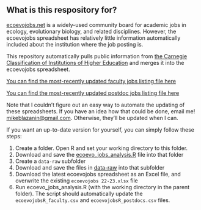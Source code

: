 
<!-- README.md is generated from README.Rmd. Please edit that file -->

## What is this respository for?

[ecoevojobs.net](http://ecoevojobs.net) is a widely-used community board
for academic jobs in ecology, evolutionary biology, and related
disciplines. However, the ecoevojobs spreadsheet has relatively little
information automatically included about the institution where the job
posting is.

This repository automatically pulls public information from [the
Carnegie Classification of Institutions of Higher
Education](https://carnegieclassifications.acenet.edu/) and merges it
into the ecoevojobs spreadsheet.

[You can find the most-recently updated faculty jobs listing file
here](https://github.com/mikeblazanin/ecoevojobsR/blob/master/data-raw/ecoevojobsR_faculty.csv)

[You can find the most-recently updated postdoc jobs listing file
here](https://github.com/mikeblazanin/ecoevojobsR/blob/master/data-raw/ecoevojobsR_postdoc.csv)

Note that I couldn’t figure out an easy way to automate the updating of
these spreadsheets. If you have an idea how that could be done, email
me! <mikeblazanin@gmail.com>. Otherwise, they’ll be updated when I can.

If you want an up-to-date version for yourself, you can simply follow
these steps:

1.  Create a folder. Open R and set your working directory to this
    folder.
2.  Download and save the
    [ecoevo_jobs_analysis.R](https://github.com/mikeblazanin/ecoevojobsR/blob/master/R/ecoevo_jobs_analysis.R)
    file into that folder
3.  Create a `data-raw` subfolder
4.  Download and save the files in
    [data-raw](https://github.com/mikeblazanin/ecoevojobsR/tree/master/data-raw)
    into that subfolder
5.  Download the latest ecoevojobs spreadsheet as an Excel file, and
    overwrite the existing `ecoevojobs 22-23.xlsx` file
6.  Run ecoevo_jobs_analysis.R (with the working directory in the parent
    folder). The script should automatically update the
    `ecoevojobsR_faculty.csv` and `ecoevojobsR_postdocs.csv` files.
